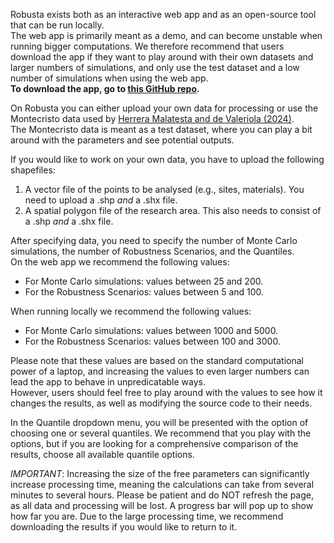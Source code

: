Robusta exists both as an interactive web app and as an open-source tool that can be run locally. <br>
The web app is primarily meant as a demo, and can become unstable when running bigger computations.
We therefore recommend that users download the app if they want to play around with their own datasets and larger numbers of simulations, and only use the test dataset and a low number of simulations when using the web app. <br>
**To download the app, go to [this GitHub repo](https://github.com/centre-for-humanities-computing/robusta_webapp).**

On Robusta you can either upload your own data for processing or use the Montecristo data used by [Herrera Malatesta and de Valeriola (2024)](https://journals.plos.org/plosone/article?id=10.1371/journal.pone.0307743). <br>
The Montecristo data is meant as a test dataset, where you can play a bit around with the parameters and see potential outputs. 

If you would like to work on your own data, you have to upload the following shapefiles:
1. A vector file of the points to be analysed (e.g., sites, materials). You need to upload a .shp *and* a .shx file.
2. A spatial polygon file of the research area. This also needs to consist of a .shp *and* a .shx file.

After specifying data, you need to specify the number of Monte Carlo simulations, the number of Robustness Scenarios, and the Quantiles. <br>
On the web app we recommend the following values: 
- For Monte Carlo simulations: values between 25 and 200. 
- For the Robustness Scenarios: values between 5 and 100. 

When running locally we recommend the following values: 
- For Monte Carlo simulations: values between 1000 and 5000. 
- For the Robustness Scenarios: values between 100 and 3000. 

Please note that these values are based on the standard computational power of a laptop, and increasing the values to even larger numbers can lead the app to behave in unpredicatable ways. <br>
However, users should feel free to play around with the values to see how it changes the results, as well as modifying the source code to their needs. 

In the Quantile dropdown menu, you will be presented with the option of choosing one or several quantiles. 
We recommend that you play with the options, but if you are looking for a comprehensive comparison of the results, choose all available quantile options.

*IMPORTANT*: Increasing the size of the free parameters can significantly increase processing time, meaning the calculations can take from several minutes to several hours. 
Please be patient and do NOT refresh the page, as all data and processing will be lost. A progress bar will pop up to show how far you are. 
Due to the large processing time, we recommend downloading the results if you would like to return to it.

